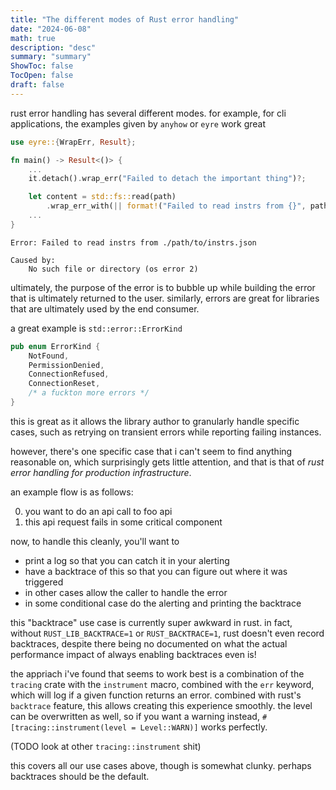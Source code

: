 ```yaml
---
title: "The different modes of Rust error handling"
date: "2024-06-08"
math: true
description: "desc"
summary: "summary"
ShowToc: false
TocOpen: false
draft: false
---
```


<!--
we have nice errors for user stuff, and panics
create nice backtraces.

however, for production shit, you _want_ to get a
backtrace along with a detailed log of the error
that happened, along with precise line numbers
and other diagnostic information

i think a nice way would be tracing+err thingy

because tracing creates an implicit stack trace through
its tracing. tracing has a `record_error` which works well.
might want to discuss how to get line numbers this way though

https://sabrinajewson.org/blog/errors
https://www.lpalmieri.com/posts/error-handling-rust/#summary
https://www.sheshbabu.com/posts/rust-error-handling/
https://mmapped.blog/posts/12-rust-error-handling
https://blog.burntsushi.net/rust-error-handling/

maybe talk about the "modes" of error handling, namely:
- user facing
- dev facing
- logging for debugging
- crashing the application?
- retry loops?

how the fuck do i start this post.

who is the audience? i'm guessing folk who have
at least some experience writing rust, and have experienced
this pain point in the past.
-->

<!--
# References

[^1]: https://sabrinajewson.org/blog/errors
[^2]: https://www.lpalmieri.com/posts/error-handling-rust/
[^3]: https://www.sheshbabu.com/posts/rust-error-handling/
-->

rust error handling has several different modes. for example,
for cli applications, the examples given by `anyhow` or `eyre`
work great

```rust
use eyre::{WrapErr, Result};

fn main() -> Result<()> {
    ...
    it.detach().wrap_err("Failed to detach the important thing")?;

    let content = std::fs::read(path)
        .wrap_err_with(|| format!("Failed to read instrs from {}", path))?;
    ...
}
```

```
Error: Failed to read instrs from ./path/to/instrs.json

Caused by:
    No such file or directory (os error 2)
```

ultimately, the purpose of the error is to bubble up while building the
error that is ultimately returned to the user. similarly, errors are
great for libraries that are ultimately used by the end consumer.

a great example is `std::error::ErrorKind`

```rust
pub enum ErrorKind {
    NotFound,
    PermissionDenied,
    ConnectionRefused,
    ConnectionReset,
    /* a fuckton more errors */
}
```

this is great as it allows the library author to granularly handle
specific cases, such as retrying on transient errors while reporting
failing instances.

however, there's one specific case that i can't seem to find anything
reasonable on, which surprisingly gets little attention, and that is
that of _rust error handling for production infrastructure_.

an example flow is as follows:

0. you want to do an api call to foo api
0. this api request fails in some critical component

now, to handle this cleanly, you'll want to

- print a log so that you can catch it in your alerting
- have a backtrace of this so that you can figure out where
  it was triggered
- in other cases allow the caller to handle the error
- in some conditional case do the alerting and printing the
  backtrace

this "backtrace" use case is currently super awkward in rust.
in fact, without `RUST_LIB_BACKTRACE=1` or `RUST_BACKTRACE=1`,
rust doesn't even record backtraces, despite there being no
documented on what the actual performance impact of always
enabling backtraces even is!

the appriach i've found that seems to work best is a combination
of the `tracing` crate with the `instrument` macro, combined with
the `err` keyword, which will log if a given function returns
an error. combined with rust's `backtrace` feature, this allows
creating this experience smoothly. the level can be overwritten
as well, so if you want a warning instead, `#[tracing::instrument(level
= Level::WARN)]` works perfectly.

(TODO look at other `tracing::instrument` shit)

this covers all our use cases above, though is somewhat clunky.
perhaps backtraces should be the default.
